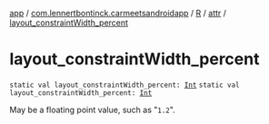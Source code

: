 [app](../../../index.md) / [com.lennertbontinck.carmeetsandroidapp](../../index.md) / [R](../index.md) / [attr](index.md) / [layout_constraintWidth_percent](./layout_constraint-width_percent.md)

# layout_constraintWidth_percent

`static val layout_constraintWidth_percent: `[`Int`](https://kotlinlang.org/api/latest/jvm/stdlib/kotlin/-int/index.html)
`static val layout_constraintWidth_percent: `[`Int`](https://kotlinlang.org/api/latest/jvm/stdlib/kotlin/-int/index.html)

May be a floating point value, such as "`1.2`".

